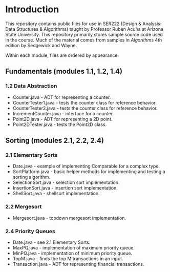 ﻿# Introduction
This repository contains public files for use in SER222 (Design & Analysis: Data Structures & Algorithms) taught by Professor Ruben Acuña at Arizona State University. This repository primarily stores sample source code used in the course. Much of the material comes from samples in *Algorithms* 4th edition by Sedgewick and Wayne.

Within each module, files are ordered by appearance.

## Fundamentals (modules 1.1, 1.2, 1.4)

### 1.2 Data Abstraction
* Counter.java - ADT for representing a counter.
* CounterTester1.java - tests the counter class for reference behavior.
* CounterTester2.java - tests the counter class for reference behavior.
* IncrementCounter.java - interface for a counter.
* Point2D.java - ADT for representing a 2D point.
* Point2DTester.java - tests the Point2D class.

## Sorting (modules 2.1, 2.2, 2.4)

### 2.1 Elementary Sorts
* Date.java - example of implementing Comparable for a complex type.
* SortPlatform.java - basic helper methods for implementing and testing a sorting algorithm.
* SelectionSort.java - selection sort implementation.
* InsertionSort.java - insertion sort implementation.
* ShellSort.java - shellsort implementation.

### 2.2 Mergesort
* Mergesort.java - topdown mergesort implementation.

### 2.4 Priority Queues
* Date.java - see 2.1 Elementary Sorts.
* MaxPQ.java - implementation of maximum priority queue.
* MinPQ.java - implementation of minimum priority queue.
* TopM.java - finds the top M transactions in an input.
* Transaction.java - ADT for representing financial transactions.